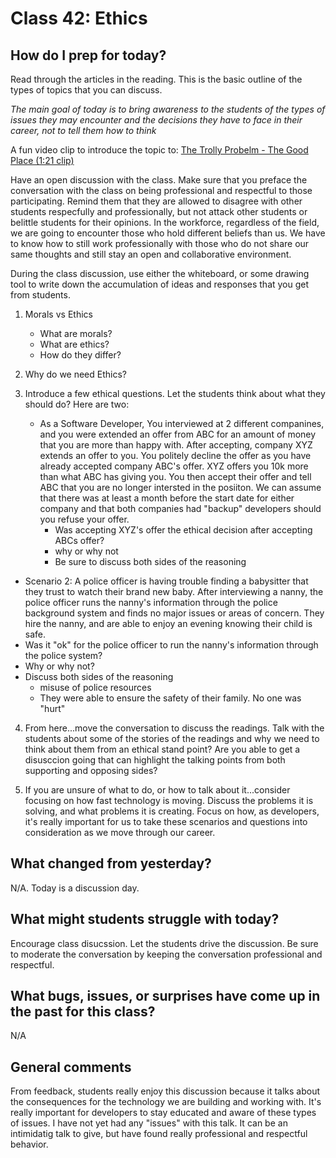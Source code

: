 # Class 42: Ethics

## How do I prep for today?
Read through the articles in the reading. This is the basic
outline of the types of topics that you can discuss. 

_*The main goal of today is to bring awareness to the students of the 
types of issues they may encounter and the decisions they have to face in their career, 
not to tell them how to think*_

A fun video clip to introduce the topic to:
[The Trolly Probelm - The Good Place (1:21 clip)](https://www.youtube.com/watch?v=hrPkcYQobro)

Have an open discussion with the class. Make sure that you preface the conversation with the class
on being professional and respectful to those participating. Remind them that they are allowed 
to disagree with other students respecfully and professionally, but not attack other students or
belittle students for their opinions. In the workforce, regardless of the field, we are going to 
encounter those who hold different beliefs than us. We have to know how to 
still work professionally with those who do not share our same thoughts and still stay an open and collaborative
environment. 

During the class discussion, use either the whiteboard, or some drawing tool to write down
the accumulation of ideas and responses that you get from students. 

1. Morals vs Ethics
   - What are morals?
   - What are ethics?
   - How do they differ?

2. Why do we need Ethics?

3. Introduce a few ethical questions. Let the students think about what they should do? Here are two:
   - As a Software Developer, You interviewed at 2 different companines, and you were extended 
   an offer from ABC for an amount of money that you are more than happy with. After accepting, 
company XYZ extends an offer to you. You politely decline the offer as you have already accepted company
ABC's offer. XYZ offers you 10k more than what ABC has giving you. You then accept their offer and
tell ABC that you are no longer intersted in the posiiton. We can assume that there was at least a month
before the start date for either company and that both companies had "backup" developers should you
refuse your offer. 
     - Was accepting XYZ's offer the ethical decision after accepting ABCs offer?
     - why or why not
     - Be sure to discuss both sides of the reasoning

- Scenario 2: A police officer is having trouble finding a babysitter that
they trust to watch their brand new baby. After interviewing a nanny, the police
officer runs the nanny's information through the police background system and finds no major
issues or areas of concern. They hire the nanny, and are able to enjoy an evening knowing 
their child is safe.
 - Was it "ok" for the police officer to run the nanny's information through the police system?
 - Why or why not? 
 - Discuss both sides of the reasoning
   - misuse of police resources
   - They were able to ensure the safety of their family. No one was "hurt" 


4. From here...move the conversation to discuss the readings. Talk with the students about some of the stories of the 
readings and why we need to think about them from an ethical stand point? Are you able to get a disusccion going
that can highlight the talking points from both supporting and opposing sides? 

5. If you are unsure of what to do, or how to talk about it...consider focusing on how fast technology
is moving. Discuss the problems it is solving, and what problems it is creating. Focus on how, as developers,
it's really important for us to take these scenarios and questions into consideration as we move through
our career. 

## What changed from yesterday? 
N/A. Today is a discussion day. 

 
## What might students struggle with today?  
Encourage class disucssion. Let the students drive the discussion. Be sure to moderate the conversation
by keeping the conversation professional and respectful. 


## What bugs, issues, or surprises have come up in the past for this class?
N/A


## General comments
From feedback, students really enjoy this discussion because it talks about the consequences for 
the technology we are building and working with. It's really important for developers to stay educated and 
aware of these types of issues. I have not yet had any "issues" with this talk. It can be an intimidatig talk to 
give, but have found really professional and respectful behavior.